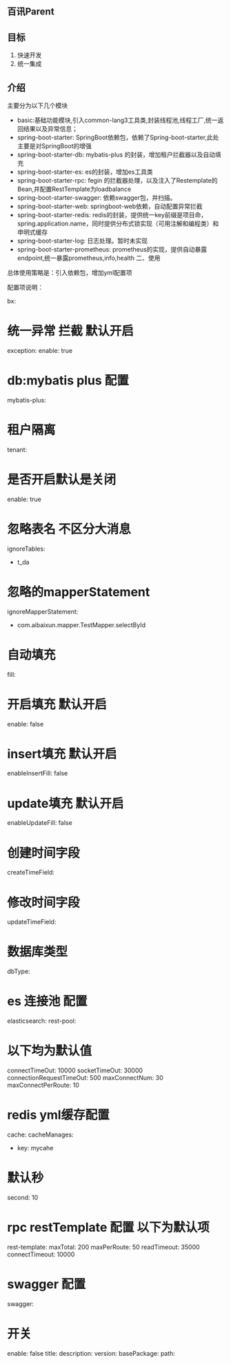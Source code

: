 ## 百讯Parent

## 目标
1. 快速开发
2. 统一集成

## 介绍

主要分为以下几个模块

- basic:基础功能模块,引入common-lang3工具类,封装线程池,线程工厂,统一返回结果以及异常信息；
- spring-boot-starter: SpringBoot依赖包，依赖了Spring-boot-starter,此处主要是对SpringBoot的增强
- spring-boot-starter-db: mybatis-plus 的封装，增加租户拦截器以及自动填充
- spring-boot-starter-es: es的封装，增加es工具类
- spring-boot-starter-rpc: fegin 的拦截器处理，以及注入了Restemplate的Bean,并配置RestTemplate为loadbalance
- spring-boot-starter-swagger: 依赖swagger包，并扫描。
- spring-boot-starter-web: springboot-web依赖，自动配置异常拦截
- spring-boot-starter-redis: redis的封装，提供统一key前缀是项目命，spring.application.name，同时提供分布式锁实现（可用注解和编程类）和申明式缓存
- spring-boot-starter-log: 日志处理。暂时未实现
- spring-boot-starter-prometheus: prometheus的实现，提供自动暴露endpoint,统一暴露prometheus,info,health
二、使用

总体使用策略是：引入依赖包，增加yml配置项

配置项说明：

bx:
# 统一异常 拦截 默认开启
exception:
enable: true
# db:mybatis plus 配置
mybatis-plus:
# 租户隔离
tenant:
# 是否开启默认是关闭
enable: true
# 忽略表名 不区分大消息
ignoreTables:
- t_da
# 忽略的mapperStatement
ignoreMapperStatement:
- com.aibaixun.mapper.TestMapper.selectById
# 自动填充
fill:
# 开启填充  默认开启
enable: false
# insert填充  默认开启
enableInsertFill: false
# update填充  默认开启
enableUpdateFill: false
# 创建时间字段
createTimeField:
# 修改时间字段
updateTimeField:
# 数据库类型
dbType:
# es 连接池 配置
elasticsearch:
rest-pool:
# 以下均为默认值  
connectTimeOut: 10000
socketTimeOut: 30000
connectionRequestTimeOut: 500
maxConnectNum: 30
maxConnectPerRoute: 10
# redis yml缓存配置
cache:
cacheManages:
- key: mycahe
# 默认秒
second: 10
# rpc restTemplate 配置  以下为默认项
rest-template:
maxTotal: 200
maxPerRoute: 50
readTimeout: 35000
connectTimeout: 10000
# swagger 配置
swagger:
# 开关
enable: false
title:
description:
version:
basePackage:
path:   

